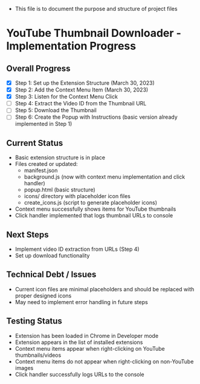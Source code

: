 * This file is to document the purpose and structure of project files

# YouTube Thumbnail Downloader - Implementation Progress

## Overall Progress
- [x] Step 1: Set up the Extension Structure (March 30, 2023)
- [x] Step 2: Add the Context Menu Item (March 30, 2023)
- [x] Step 3: Listen for the Context Menu Click
- [ ] Step 4: Extract the Video ID from the Thumbnail URL
- [ ] Step 5: Download the Thumbnail
- [ ] Step 6: Create the Popup with Instructions (basic version already implemented in Step 1)

## Current Status
- Basic extension structure is in place
- Files created or updated:
  - manifest.json
  - background.js (now with context menu implementation and click handler)
  - popup.html (basic structure)
  - icons/ directory with placeholder icon files
  - create_icons.js (script to generate placeholder icons)
- Context menu successfully shows items for YouTube thumbnails
- Click handler implemented that logs thumbnail URLs to console

## Next Steps
- Implement video ID extraction from URLs (Step 4)
- Set up download functionality

## Technical Debt / Issues
- Current icon files are minimal placeholders and should be replaced with proper designed icons
- May need to implement error handling in future steps

## Testing Status
- Extension has been loaded in Chrome in Developer mode
- Extension appears in the list of installed extensions
- Context menu items appear when right-clicking on YouTube thumbnails/videos
- Context menu items do not appear when right-clicking on non-YouTube images
- Click handler successfully logs URLs to the console